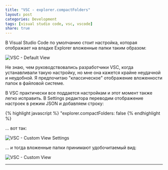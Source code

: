 ```yaml
---
title: "VSC - explorer.compactFolders"
layout: post
categories: Development
tags: [visual studio code, vsc, vscode]
share: true
---
```


В Visual Studio Code по умолчанию стоит настройка, которая отображает на владке Explorer вложенные папки таким образом:

![VSC - Default View]({{site.url}}/images/uploads/2024/07/default_view.png "VSC - Default View")

Не знаю, чем руководствовались разработчики VSC, когда устанавливали такую настройку, но мне она кажется крайне неудачной и неудобной. Я предпочитаю "классическое" отображение вложенности папок в файловой системе.

В VSC практически все поддается настройкам и этот момент также легко исправить. В Settings редактора переводим отображение настроек в режим JSON и добавляем строку:

{% highlight javascript %}
"explorer.compactFolders: false
{% endhighlight %}

... вот так:

![VSC - Custom View Settings]({{site.url}}/images/uploads/2024/07/custom_view_settings.png "VSC - Custom View Settings")

... и тогда вложенные папки принимают удобочитаемый вид:

![VSC - Custom View]({{site.url}}/images/uploads/2024/07/custom_view.png "VSC - Custom View")

---